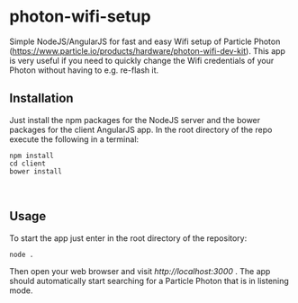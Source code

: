 # photon-wifi-setup

Simple NodeJS/AngularJS for fast and easy Wifi setup of Particle Photon (https://www.particle.io/products/hardware/photon-wifi-dev-kit). This app is very useful if you need to quickly change the Wifi credentials of your Photon without having to e.g. re-flash it.

## Installation

Just install the npm packages for the NodeJS server and the bower packages for the client AngularJS app.
In the root directory of the repo execute the following in a terminal:

```
npm install
cd client
bower install
```
   
## Usage
To start the app just enter in the root directory of the repository:

```
node .
```

Then open your web browser and visit *http://localhost:3000* . The app should automatically start searching for a Particle Photon that is in listening mode.
